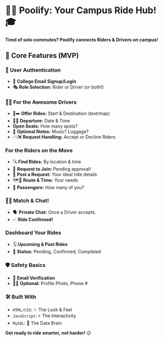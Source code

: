 # 🚗💨 **Poolify: Your Campus Ride Hub!** 🎓

**Tired of solo commutes? Poolify connects Riders & Drivers on campus!**

## 🔑 **Core Features (MVP)**

### 👤 **User Authentication**

* 📧 **College Email Signup/Login**
* 🎭 **Role Selection:** Rider or Driver (or both!)

### 🧑‍✈️ **For the Awesome Drivers**

* 📍➡️ **Offer Rides:** Start & Destination (text/map)
* 📅⏰ **Departure:** Date & Time
* **Open Seats:** How many spots?
* 📝 **Optional Notes:** Music? Luggage?
* ✅/❌ **Request Handling:** Accept or Decline Riders

###  **For the Riders on the Move**

* 🔍 **Find Rides:** By location & time
* 🙋 **Request to Join:** Pending approval!
* 🔄 **Post a Request:** Your ideal ride details
* 🗺️📅 **Route & Time:** Your needs
* 🧍 **Passengers:** How many of you?

### 💬🤝 **Match & Chat!**

* 🗣️ **Private Chat:** Once a Driver accepts.
* ✅ **Ride Confirmed!**

### Dashboard **Your Rides**

* 🗓️ **Upcoming & Past Rides**
* 🚦 **Status:** Pending, Confirmed, Completed

### 🛡️ **Safety Basics**

* 📧 **Email Verification**
* 📸📞 **Optional:** Profile Photo, Phone #

### 🛠️ **Built With**

* `HTML/CSS`: ✨ The Look & Feel
* `JavaScript`: ⚡️ The Interactivity
* `MySQL`: 💾 The Data Brain

**Get ready to ride smarter, not harder!** 😉
